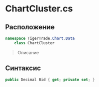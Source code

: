 
# ChartCluster.cs
## Расположение
```csharp
namespace TigerTrade.Chart.Data  
    class ChartCluster
```

> Описание

## Синтаксис
```csharp
public Decimal Bid { get; private set; }
```

